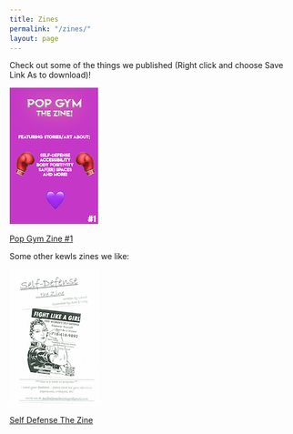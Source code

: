 ```yaml
---
title: Zines
permalink: "/zines/"
layout: page
---
```


Check out some of the things we published (Right click and choose Save Link As to download)!

![Pop Gym Zine 1](/assets/zine.png)

[Pop Gym Zine #1](../assets/zinesit.pdf "Pop Gym Zine #1")

Some other kewls zines we like:

![Self Defense The Zine](/assets/wsdzine.png)

[Self Defense The Zine](../assets/WSDZine.pdf "Self Defense The Zine")

